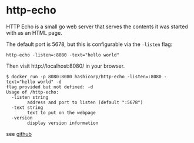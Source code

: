# http-echo

HTTP Echo is a small go web server that serves the contents it was started with
as an HTML page.

The default port is 5678, but this is configurable via the `-listen` flag:

```
http-echo -listen=:8080 -text="hello world"
```

Then visit http://localhost:8080/ in your browser.


```
$ docker run -p 8080:8080 hashicorp/http-echo -listen=:8080 -text="hello world" -d
flag provided but not defined: -d
Usage of /http-echo:
  -listen string
    	address and port to listen (default ":5678")
  -text string
    	text to put on the webpage
  -version
    	display version information
```

see [github](https://github.com/hashicorp/http-echo)
